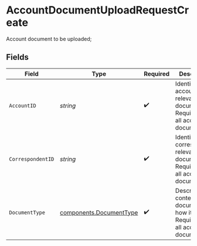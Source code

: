 # AccountDocumentUploadRequestCreate

Account document to be uploaded;


## Fields

| Field                                                                                       | Type                                                                                        | Required                                                                                    | Description                                                                                 | Example                                                                                     |
| ------------------------------------------------------------------------------------------- | ------------------------------------------------------------------------------------------- | ------------------------------------------------------------------------------------------- | ------------------------------------------------------------------------------------------- | ------------------------------------------------------------------------------------------- |
| `AccountID`                                                                                 | *string*                                                                                    | :heavy_check_mark:                                                                          | Identifies the account relevant to the document; Required for all account documents         | 01HCZ4ZE2248BR4SC6DE5KFF8S                                                                  |
| `CorrespondentID`                                                                           | *string*                                                                                    | :heavy_check_mark:                                                                          | Identifies the correspondent relevant to the document; Required for all account documents   | 01HPMZZM6RKMVZA1JQ63RQKJRP                                                                  |
| `DocumentType`                                                                              | [components.DocumentType](../../models/components/documenttype.md)                          | :heavy_check_mark:                                                                          | Describes the contents of a document and how it is used; Required for all account documents | FDIC_SWEEP_PROGRAM_AGREEMENT                                                                |